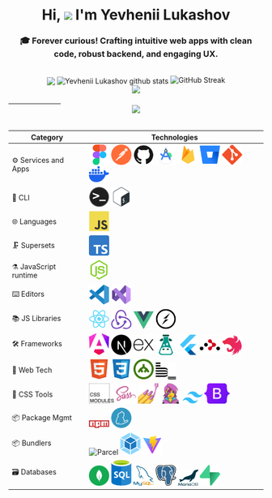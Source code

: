 <h1 align="center">Hi, <img src="https://raw.githubusercontent.com/MartinHeinz/MartinHeinz/master/wave.gif"  width="32px"> I'm Yevhenii Lukashov</h1>
<h3 align="center">🎓 Forever curious! Crafting intuitive web apps with clean code, robust backend, and engaging UX.</h3>
<br>
<div align="center">
  <img align="center" src="https://github-readme-stats-yevhenii-lukashovs-projects.vercel.app/api/top-langs/?username=EuJinnLucaShow&layout=compact&theme=dark&hide_border=true" />
  <img align="center" src="https://github-readme-stats-yevhenii-lukashovs-projects.vercel.app/api?username=EuJinnLucaShow&show_icons=true&include_all_commits=true&theme=dark&hide_border=true" alt="Yevhenii Lukashov github stats" />
  <img src="https://github-readme-streak-stats-alpha-eosin.vercel.app?user=EuJinnLucaShow=&theme=dark" alt="GitHub Streak" />  
  </div>

  <div align="center">  
  <a href="https://www.codewars.com/users/EuJinnLucaShow"><img src="https://www.codewars.com/users/EuJinnLucaShow/badges/large">
  </div>
   ㅤㅤㅤㅤㅤㅤㅤㅤ
  <div align="center">
  <a href="https://u8views.com/github/EuJinnLucaShow"><img src="https://u8views.com/api/v1/github/profiles/115802889/views/day-week-month-total-count.svg"></a>
  </div>
    
  <br>
    
  | Category               | Technologies                                                                                                                                                                                                                                                                                                                                                                                                                                                                                                                                                                                                 |
|------------------------|-------------------------------------------------------------------------------------------------------------------------------------------------------------------------------------------------------------------------------------------------------------------------------------------------------------------------------------------------------------------------------------------------------------------------------------------------------------------------------------------------------------------------------------------------------------------------------------------------------------|
| ⚙️ Services and Apps | <img src="https://github.com/EuJinnLucaShow/EuJinnLucaShow/blob/main/img/figma-original.svg" title="Figma" width="40"/>&nbsp;<img src="https://github.com/EuJinnLucaShow/EuJinnLucaShow/blob/main/img/postman.svg" title="Postman" width="40"/>&nbsp;<img src="https://github.com/EuJinnLucaShow/EuJinnLucaShow/blob/main/img/github-original.svg" title="GitHub" width="40"/>&nbsp;<img src="https://github.com/EuJinnLucaShow/EuJinnLucaShow/blob/main/img/Android_Studio_icon_(2023).svg" title="Android Studio" width="40"/>&nbsp;<img src="https://github.com/EuJinnLucaShow/EuJinnLucaShow/blob/main/img/firebase.svg" title="Firebase" width="40"/>&nbsp;<img src="https://github.com/EuJinnLucaShow/EuJinnLucaShow/blob/main/img/Bitbucket.svg" title="Bitbucket" width="40"/>&nbsp;<img src="https://github.com/EuJinnLucaShow/EuJinnLucaShow/blob/main/img/git-original.svg" title="Git" width="40"/>&nbsp;<img src="https://github.com/EuJinnLucaShow/EuJinnLucaShow/blob/main/img/docker.svg" title="Docker" width="40"/> |
| 📄 CLI              | <img src="https://github.com/EuJinnLucaShow/EuJinnLucaShow/blob/main/img/terminal.png" title="Terminal" width="40"/>&nbsp;<img src="https://github.com/EuJinnLucaShow/EuJinnLucaShow/blob/main/img/bash-original.svg" title="Bash" width="40"/>                                                                                                                                                                                                                                                                                                                                                             |
| 🌐 Languages        | <img src="https://github.com/EuJinnLucaShow/EuJinnLucaShow/blob/main/img/javascript-original.svg" title="JavaScript" width="40"/>&nbsp;                                                                                                                                                                                                                                         |
| 🗜️ Supersets       | <img src="https://github.com/EuJinnLucaShow/EuJinnLucaShow/blob/main/img/Typescript_logo_2020.svg" title="TypeScript" width="40"/>                                                                                                                                                                                                                                                                                                                                                                                                                                                                         |
| ⚗️ JavaScript runtime       | <img src="https://github.com/EuJinnLucaShow/EuJinnLucaShow/blob/main/img/nodejs-original.svg" title="NodeJS" width="40"/>                                                                                                                                                                                                                                                                                                                                                                                                                                                                                  |
| ⌨️ Editors         | <img src="https://github.com/EuJinnLucaShow/EuJinnLucaShow/blob/main/img/vscode-original.svg" title="VS Code" width="40"/>&nbsp;<img src="https://github.com/EuJinnLucaShow/EuJinnLucaShow/blob/main/img/Visual_Studio_Icon_2022.svg" title="Visual Studio" width="40"/>                                                                                                                                                                                                                                                                                                                                   |
| 📚 JS Libraries    | <img src="https://github.com/EuJinnLucaShow/EuJinnLucaShow/blob/main/img/react-original.svg" title="React" width="40"/>&nbsp;<img src="https://github.com/EuJinnLucaShow/EuJinnLucaShow/blob/main/img/redux.svg" title="Redux" width="40"/>&nbsp;<img src="https://github.com/EuJinnLucaShow/EuJinnLucaShow/blob/main/img/Vue.js.svg" title="Vue.js" width="40"/>&nbsp;<img src="https://github.com/EuJinnLucaShow/EuJinnLucaShow/blob/main/img/Socket-io.svg" title="Socket.IO" width="40"/>&nbsp;                                                                                                                                                                                                                                           |
| 🛠️ Frameworks     | <img src="https://github.com/EuJinnLucaShow/EuJinnLucaShow/blob/main/img/angular.svg" title="Angular" width="40"/>&nbsp;<img src="https://github.com/EuJinnLucaShow/EuJinnLucaShow/blob/main/img/next-js.svg" title="Next.js" width="40"/>&nbsp;<img src="https://github.com/EuJinnLucaShow/EuJinnLucaShow/blob/main/img/expressjs.svg" title="Express.js" width="40"/>&nbsp;<img src="https://github.com/EuJinnLucaShow/EuJinnLucaShow/blob/main/img/i18next.svg" title="i18next" width="40"/>&nbsp;<img src="https://github.com/EuJinnLucaShow/EuJinnLucaShow/blob/main/img/flutter.svg" title="Flutter" width="40"/>&nbsp;<img src="https://github.com/EuJinnLucaShow/EuJinnLucaShow/blob/main/img/react-router.svg" title="React Router" width="40"/>&nbsp;<img src="https://github.com/EuJinnLucaShow/EuJinnLucaShow/blob/main/img/NestJS.svg" title="NestJS" width="40"/> |
| 📝 Web Tech        | <img src="https://github.com/EuJinnLucaShow/EuJinnLucaShow/blob/main/img/html5-original.svg" title="HTML5" width="40"/>&nbsp;<img src="https://github.com/EuJinnLucaShow/EuJinnLucaShow/blob/main/img/css3-original.svg" title="CSS3" width="40"/>&nbsp;<img src="https://github.com/EuJinnLucaShow/EuJinnLucaShow/blob/main/img/DOM.svg" title="DOM" width="40"/>&nbsp;<img src="https://github.com/EuJinnLucaShow/EuJinnLucaShow/blob/main/img/bem-original.svg" title="BEM" width="40"/>                                                                                                                                                                             |
| 💅 CSS Tools       | <img src="https://github.com/EuJinnLucaShow/EuJinnLucaShow/blob/main/img/CSS Modules.png" title="CSS Modules" width="49"/>&nbsp;<img src="https://github.com/EuJinnLucaShow/EuJinnLucaShow/blob/main/img/sass-original.svg" title="Sass" width="40"/>&nbsp;<img src="https://github.com/EuJinnLucaShow/EuJinnLucaShow/blob/main/img/styled-components.png" title="styled-components" width="40"/>&nbsp;<img src="https://github.com/EuJinnLucaShow/EuJinnLucaShow/blob/main/img/emotion.png" title="emotion" width="40"/>&nbsp;<img src="https://github.com/EuJinnLucaShow/EuJinnLucaShow/blob/main/img/tailwindcss.svg" title="Tailwind" width="40"/>&nbsp;<img src="https://github.com/EuJinnLucaShow/EuJinnLucaShow/blob/main/img/Bootstrap_logo.svg" title="Bootstrap" width="50"/> |
| 📦 Package Mgmt    | <img src="https://github.com/EuJinnLucaShow/EuJinnLucaShow/blob/main/img/npm.svg" title="npm" width="40"/>&nbsp;<img src="https://github.com/EuJinnLucaShow/EuJinnLucaShow/blob/main/img/yarn.svg" title="Yarn" width="40"/>                                                                                                                                                                                                                                                                                                                                                                               |
| 📦 Bundlers        | <img src="https://github.com/EuJinnLucaShow/EuJinnLucaShow/blob/main/img/parsel.avif" title="Parcel" width="50"/>&nbsp;<img src="https://github.com/EuJinnLucaShow/EuJinnLucaShow/blob/main/img/webpack.svg" title="Webpack" width="40"/>&nbsp;<img src="https://github.com/EuJinnLucaShow/EuJinnLucaShow/blob/main/img/vite.svg" title="Vite" width="40"/>                                                                                                                                                                                                                                                 |
| 🗃️ Databases       | <img src="https://github.com/EuJinnLucaShow/EuJinnLucaShow/blob/main/img/mongodb.svg" title="MongoDB" width="40"/>&nbsp;<img src="https://github.com/EuJinnLucaShow/EuJinnLucaShow/blob/main/img/sql.svg" title="SQL" width="40"/>&nbsp;<img src="https://github.com/EuJinnLucaShow/EuJinnLucaShow/blob/main/img/mysql.png" title="MySQL" width="40"/>&nbsp;<img src="https://github.com/EuJinnLucaShow/EuJinnLucaShow/blob/main/img/Postgresql.svg" title="PostgreSQL" width="40"/>&nbsp;<img src="https://github.com/EuJinnLucaShow/EuJinnLucaShow/blob/main/img/mariadb.svg" title="MariaDB" width="40"/>&nbsp;<img src="https://github.com/EuJinnLucaShow/EuJinnLucaShow/blob/main/img/supabase.svg" title="Supabase" width="40"/>&nbsp;                                                             |

